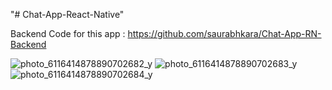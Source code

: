 "# Chat-App-React-Native" 

Backend Code for this app : https://github.com/saurabhkara/Chat-App-RN-Backend


![photo_6116414878890702682_y](https://user-images.githubusercontent.com/28596628/189478310-e14ce414-be41-4fad-b79d-13af5bc90761.jpg)
![photo_6116414878890702683_y](https://user-images.githubusercontent.com/28596628/189478313-f73142aa-f3ed-4868-a066-d3b93a20f424.jpg)
![photo_6116414878890702684_y](https://user-images.githubusercontent.com/28596628/189478315-fe4c4eb6-5d7a-48e5-90e5-794b7537b85e.jpg)
